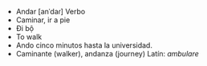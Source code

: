 - Andar	[anˈdaɾ]	Verbo
- Caminar, ir a pie
- Đi bộ
- To walk
- Ando cinco minutos hasta la universidad.
- Caminante (walker), andanza (journey)	Latín: *ambulare*